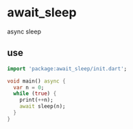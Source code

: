 <!-- 本文件由 ./readme.make.md 自动生成，请不要直接修改此文件 -->

# await_sleep

async sleep

## use

```dart
import 'package:await_sleep/init.dart';

void main() async {
  var n = 0;
  while (true) {
    print(++n);
    await sleep(n);
  }
}

```
